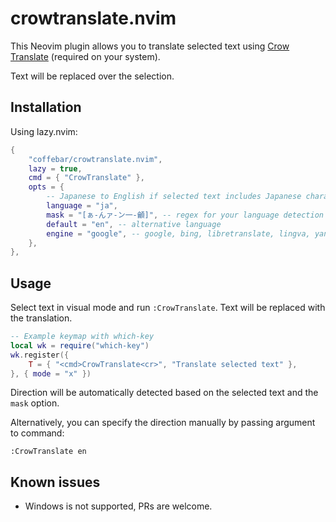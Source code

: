 # crowtranslate.nvim

This Neovim plugin allows you to translate selected text using
[Crow Translate](https://github.com/crow-translate/crow-translate)
(required on your system).

Text will be replaced over the selection.

## Installation

Using lazy.nvim:

```lua
{
    "coffebar/crowtranslate.nvim",
    lazy = true,
    cmd = { "CrowTranslate" },
    opts = {
        -- Japanese to English if selected text includes Japanese characters
        language = "ja",
        mask = "[ぁ-んァ-ン一-龥]", -- regex for your language detection
        default = "en", -- alternative language
        engine = "google", -- google, bing, libretranslate, lingva, yandex
    },
},
```

## Usage

Select text in visual mode and run `:CrowTranslate`. Text will be replaced with the translation.

```lua
-- Example keymap with which-key
local wk = require("which-key")
wk.register({
    T = { "<cmd>CrowTranslate<cr>", "Translate selected text" },
}, { mode = "x" })
```

Direction will be automatically detected based on the selected text and the `mask` option.

Alternatively, you can specify the direction manually by passing argument to command:

`:CrowTranslate en`

## Known issues

- Windows is not supported, PRs are welcome.
